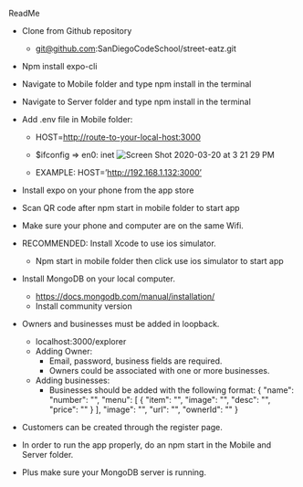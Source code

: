 ReadMe

- Clone from Github repository 
  - git@github.com:SanDiegoCodeSchool/street-eatz.git
- Npm install expo-cli
- Navigate to Mobile folder and type npm install in the terminal
- Navigate to Server folder and type  npm install in the terminal
- Add .env file in Mobile folder:
  - HOST=<http://route-to-your-local-host:3000>
  - $ifconfig => en0: inet <your ip is here>
  ![Screen Shot 2020-03-20 at 3 21 29 PM](https://user-images.githubusercontent.com/17171899/77211426-2fb75d80-6ac1-11ea-944c-4f7fb7a754e5.png)

  - EXAMPLE: HOST=’http://192.168.1.132:3000’
- Install expo on your phone from the app store
- Scan QR code after npm start in mobile folder to start app
- Make sure your phone and computer are on the same Wifi.
- RECOMMENDED: Install Xcode to use ios simulator.
  - Npm start in mobile folder then click use ios simulator to start app
- Install MongoDB on your local computer.
  - https://docs.mongodb.com/manual/installation/
  - Install community version
- Owners and businesses must be added in loopback.
  - localhost:3000/explorer
  - Adding Owner:
    - Email, password, business fields are required.
    - Owners could be associated with one or more businesses.
  - Adding businesses:
    - Businesses should be added with the following format:
    {
    "name": 
    "number": "",
    "menu": [
          {
            "item": "",
            "image": "",
            "desc": "",
            "price": ""
          }
        ],
        "image": "",
        "url": "",
        "ownerId": ""
    } 
  
- Customers can be created through the register page.
- In order to run the app properly, do an npm start in the Mobile and Server folder.
- Plus make sure your MongoDB server is running.

